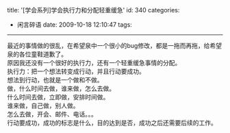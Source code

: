 title: '[学会系列]学会执行力和分配轻重缓急'
id: 340
categories:
  - 闲言碎语
date: 2009-10-18 12:10:47
tags:
---

最近的事情做的很乱，在希望泉中一个很小的bug修改，都是一拖而再拖，给希望泉的各位童鞋道歉了。
</br>原因我还没有一个很好的执行力，还有一个轻重缓急事情的分配。
</br>执行力：把一个想法转变成行动，并且行动要成功。
</br>想法到行动，也就是一个做和不做。
</br>做，什么时间去做，谁来做，怎么去做。
</br>什么时间去做，立即做，安排时间做。
</br>谁来做，自己做，别人做。
</br>怎么去做，开会、邮件、电话。。。
</br>行动要成功，成功的标志是什么，目的达到是否，成功之后还需要后续的工作。